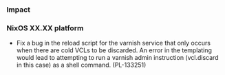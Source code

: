 <!--
A new changelog entry.
Delete placeholder items that do not apply. Empty sections will be removed
automatically during release.
Leave the XX.XX as is: this is a placeholder and will be automatically filled
correctly during the release and helps when backporting over multiple platform
branches.
-->

### Impact


### NixOS XX.XX platform

- Fix a bug in the reload script for the varnish service that only occurs when there are cold VCLs to be discarded. An error in the templating would lead to attempting to run a varnish admin instruction (vcl.discard in this case) as a shell command. (PL-133251)
